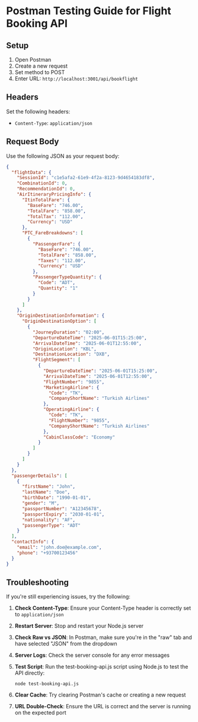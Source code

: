 # Postman Testing Guide for Flight Booking API

## Setup

1. Open Postman
2. Create a new request
3. Set method to POST
4. Enter URL: `http://localhost:3001/api/bookflight`

## Headers

Set the following headers:
- `Content-Type`: `application/json`

## Request Body

Use the following JSON as your request body:

```json
{
  "flightData": {
    "SessionId": "c1e5afa2-61e9-4f2a-8123-9d4654183df8",
    "CombinationId": 0,
    "RecommendationId": 0,
    "AirItineraryPricingInfo": {
      "ItinTotalFare": {
        "BaseFare": "746.00",
        "TotalFare": "858.00",
        "TotalTax": "112.00",
        "Currency": "USD"
      },
      "PTC_FareBreakdowns": [
        {
          "PassengerFare": {
            "BaseFare": "746.00",
            "TotalFare": "858.00",
            "Taxes": "112.00",
            "Currency": "USD"
          },
          "PassengerTypeQuantity": {
            "Code": "ADT",
            "Quantity": "1"
          }
        }
      ]
    },
    "OriginDestinationInformation": {
      "OriginDestinationOption": [
        {
          "JourneyDuration": "02:00",
          "DepartureDateTime": "2025-06-01T15:25:00",
          "ArrivalDateTime": "2025-06-01T12:55:00",
          "OriginLocation": "KBL",
          "DestinationLocation": "DXB",
          "FlightSegment": [
            {
              "DepartureDateTime": "2025-06-01T15:25:00",
              "ArrivalDateTime": "2025-06-01T12:55:00",
              "FlightNumber": "9855",
              "MarketingAirline": {
                "Code": "TK",
                "CompanyShortName": "Turkish Airlines"
              },
              "OperatingAirline": {
                "Code": "TK",
                "FlightNumber": "9855",
                "CompanyShortName": "Turkish Airlines"
              },
              "CabinClassCode": "Economy"
            }
          ]
        }
      ]
    }
  },
  "passengerDetails": [
    {
      "firstName": "John",
      "lastName": "Doe",
      "birthDate": "1990-01-01",
      "gender": "M",
      "passportNumber": "A12345678",
      "passportExpiry": "2030-01-01",
      "nationality": "AF",
      "passengerType": "ADT"
    }
  ],
  "contactInfo": {
    "email": "john.doe@example.com",
    "phone": "+93700123456"
  }
}
```

## Troubleshooting

If you're still experiencing issues, try the following:

1. **Check Content-Type**: Ensure your Content-Type header is correctly set to `application/json`

2. **Restart Server**: Stop and restart your Node.js server

3. **Check Raw vs JSON**: In Postman, make sure you're in the "raw" tab and have selected "JSON" from the dropdown

4. **Server Logs**: Check the server console for any error messages

5. **Test Script**: Run the test-booking-api.js script using Node.js to test the API directly:
   ```
   node test-booking-api.js
   ```

6. **Clear Cache**: Try clearing Postman's cache or creating a new request

7. **URL Double-Check**: Ensure the URL is correct and the server is running on the expected port 